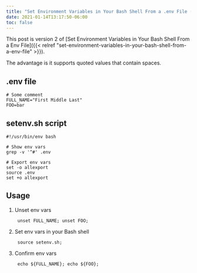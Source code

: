 ```yaml
---
title: "Set Environment Variables in Your Bash Shell From a .env File (Version 2)"
date: 2021-01-14T13:17:50-06:00
toc: false
---
```


This post is version 2 of [Set Environment Variables in Your Bash Shell From a Env File]({{< relref "set-environment-variables-in-your-bash-shell-from-a-env-file" >}}).

The advantage is it supports quoted values that contain spaces.

## .env file

```shell
# Some comment
FULL_NAME="First Middle Last"
FOO=bar
```

## setenv.sh script

```shell
#!/usr/bin/env bash

# Show env vars
grep -v '^#' .env

# Export env vars
set -o allexport
source .env
set +o allexport
```

## Usage
1. Unset env vars

        unset FULL_NAME; unset FOO;

1. Set env vars in your Bash shell

        source setenv.sh;

1. Confirm env vars

        echo ${FULL_NAME}; echo ${FOO};

